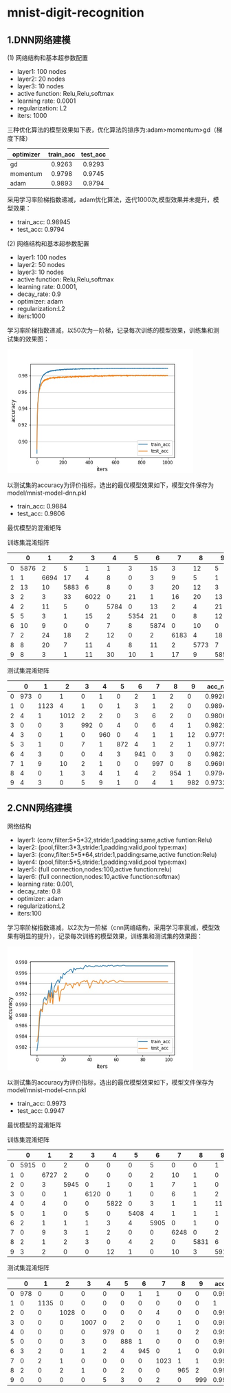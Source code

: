 # mnist-digit-recognition
## 1.DNN网络建模
(1) 网络结构和基本超参数配置
- layer1: 100 nodes  
- layer2: 20 nodes 
- layer3: 10 nodes
- active function: Relu,Relu,softmax
- learning rate: 0.0001
- regularization: L2
- iters: 1000

三种优化算法的模型效果如下表，优化算法的排序为:adam>momentum>gd（梯度下降）

optimizer|train_acc|test_acc
----|:----:|:-----:
gd|0.9263|0.9293
momentum|0.9798|0.9745
adam|0.9893|0.9794

采用学习率阶梯指数递减，adam优化算法，迭代1000次,模型效果并未提升，模型效果：
- train_acc: 0.98945
- test_acc: 0.9794

(2) 网络结构和基本超参数配置
- layer1: 100 nodes  
- layer2: 50 nodes 
- layer3: 10 nodes
- active function: Relu,Relu,softmax
- learning rate: 0.0001,
- decay_rate: 0.9
- optimizer: adam
- regularization:L2
- iters:1000

学习率阶梯指数递减，以50次为一阶梯，记录每次训练的模型效果，训练集和测试集的效果图：

![markdown](https://github.com/spring-xiao/mnist-digit-recognition/blob/master/result/acc-model-dnn-img.jpg)

以测试集的accuracy为评价指标，选出的最优模型效果如下，模型文件保存为model/mnist-model-dnn.pkl
- train_acc: 0.9884
- test_acc: 0.9806

最优模型的混淆矩阵

训练集混淆矩阵

|   |0|1|2|3|4|5|6|7|8|9|acc_rate
----|----|----|----|----|----|----|----|----|----|----|----
|0|5876|2|5|1|1|3|15|3|12|5|0.992065
|1|1|6694|17|4|8|0|3|9|5|1|0.99288
|2|13|10|5883|6|8|0|3|20|12|3|0.987412
|3|2|3|33|6022|0|21|1|16|20|13|0.982221
|4|2|11|5|0|5784|0|13|2|4|21|0.990072
|5|5|3|1|15|2|5354|21|0|8|12|0.987641
|6|10|9|0|0|7|8|5874|0|10|0|0.992565
|7|2|24|18|2|12|0|2|6183|4|18|0.986911
|8|8|20|7|11|4|8|11|2|5773|7|0.986669
|9|8|3|1|11|30|10|1|17|9|5859|0.984871

测试集混淆矩阵

|   |0|1|2|3|4|5|6|7|8|9|acc_rate
----|----|----|----|----|----|----|----|----|----|----|----
|0|973|0|1|0|1|0|2|1|2|0|0.992857
|1|0|1123|4|1|0|1|3|1|2|0|0.989427
|2|4|1|1012|2|2|0|3|6|2|0|0.98062
|3|0|0|3|992|0|4|0|6|4|1|0.982178
|4|3|0|1|0|960|0|4|1|1|12|0.977597
|5|3|1|0|7|1|872|4|1|2|1|0.977578
|6|4|3|0|0|4|3|941|0|3|0|0.982255
|7|1|9|10|2|1|0|0|997|0|8|0.969844
|8|4|0|1|3|4|1|4|2|954|1|0.979466
|9|4|3|0|5|9|1|0|4|1|982|0.973241



## 2.CNN网络建模

网络结构
- layer1: (conv,filter:5\*5\*32,stride:1,padding:same,active funtion:Relu)
- layer2: (pool,filter:3\*3,stride:1,padding:valid,pool type:max)
- layer3: (conv,filter:5\*5\*64,stride:1,padding:same,active function:Relu)
- layer4: (pool,filter:5\*5,stride:1,padding:valid,pool type:max)
- layer5: (full connection,nodes:100,active function:relu)
- layer6: (full connection,nodes:10,active function:softmax)
- learning rate: 0.001,
- decay_rate: 0.8
- optimizer: adam
- regularization:L2
- iters:100

学习率阶梯指数递减，以2次为一阶梯（cnn网络结构，采用学习率衰减，模型效果有明显的提升），记录每次训练的模型效果，训练集和测试集的效果图：

![markdown](https://github.com/spring-xiao/mnist-digit-recognition/blob/master/result/acc-model-cnn-img.jpg)

以测试集的accuracy为评价指标，选出的最优模型效果如下，模型文件保存为model/mnist-model-cnn.pkl
- train_acc: 0.9973
- test_acc: 0.9947

最优模型的混淆矩阵

训练集混淆矩阵

|   |0|1|2|3|4|5|6|7|8|9|acc_rate
----|----|----|----|----|----|----|----|----|----|----|----
|0|5915|0|2|0|0|0|5|0|0|1|0.998649
|1|0|6727|2|0|0|0|2|10|1|0|0.997775
|2|0|3|5945|0|1|0|1|7|1|0|0.997818
|3|0|0|1|6120|0|1|0|6|1|2|0.998206
|4|0|4|0|0|5822|0|3|1|1|11|0.996577
|5|0|1|0|5|0|5408|4|1|1|1|0.997602
|6|2|1|1|1|3|4|5905|0|1|0|0.997803
|7|0|9|3|1|2|0|0|6248|0|2|0.997287
|8|2|1|2|3|0|4|2|0|5831|6|0.996582
|9|3|2|0|0|12|1|0|10|3|5918|0.994789

测试集混淆矩阵

|   |0|1|2|3|4|5|6|7|8|9|acc_rate
----|----|----|----|----|----|----|----|----|----|----|----
|0|978|0|0|0|0|0|1|1|0|0|0.997959
|1|0|1135|0|0|0|0|0|0|0|0|1
|2|0|0|1028|0|0|0|0|4|0|0|0.996124
|3|0|0|0|1007|0|2|0|0|1|0|0.99703
|4|0|0|0|0|979|0|0|1|0|2|0.996945
|5|0|0|0|3|0|888|1|0|0|0|0.995516
|6|3|2|0|1|2|4|945|0|1|0|0.98643
|7|0|2|1|0|0|0|0|1023|1|1|0.995136
|8|2|0|2|1|0|2|0|0|965|2|0.99076
|9|0|0|0|0|5|3|0|2|0|999|0.990089



